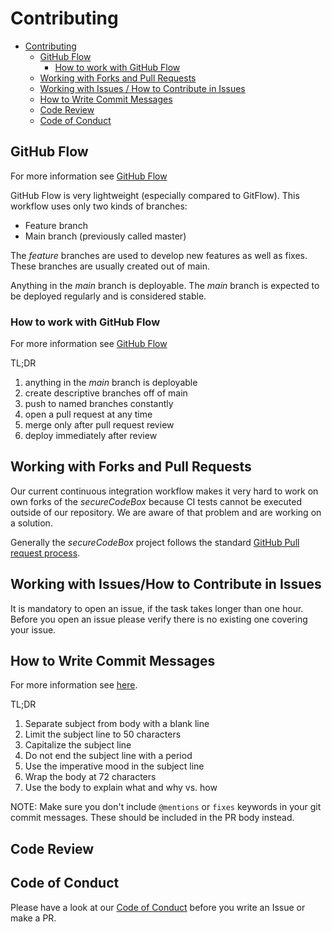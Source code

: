 # Contributing

- [Contributing](#contributing)
  - [GitHub Flow](#github-flow)
    - [How to work with GitHub Flow](#how-to-work-with-github-flow)
  - [Working with Forks and Pull Requests](#working-with-forks-and-pull-requests)
  - [Working with Issues / How to Contribute in Issues](#working-with-issues--how-to-contribute-in-issues)
  - [How to Write Commit Messages](#how-to-write-commit-messages)
  - [Code Review](#code-review)
  - [Code of Conduct](#code-of-conduct)

## GitHub Flow

For more information see [GitHub Flow](https://githubflow.github.io/)

GitHub Flow is very lightweight (especially compared to GitFlow).
This workflow uses only two kinds of branches:

- Feature branch
- Main branch (previously called master)

The _feature_ branches are used to develop new features as well as fixes.
These branches are usually created out of main.

Anything in the _main_ branch is deployable.
The _main_ branch is expected to be deployed regularly and is considered stable.

### How to work with GitHub Flow

For more information see [GitHub Flow](https://githubflow.github.io/)

TL;DR

1. anything in the _main_ branch is deployable
2. create descriptive branches off of main
3. push to named branches constantly
4. open a pull request at any time
5. merge only after pull request review
6. deploy immediately after review

## Working with Forks and Pull Requests

Our current continuous integration workflow makes it very hard to work on own forks of the _secureCodeBox_ because CI tests cannot be executed outside of our repository. We are aware of that problem and are working on a solution.

Generally the _secureCodeBox_ project follows the standard [GitHub Pull request process](https://docs.github.com/en/github/collaborating-with-issues-and-pull-requests/about-pull-requests).

## Working with Issues/How to Contribute in Issues

It is mandatory to open an issue, if the task takes longer than one hour.
Before you open an issue please verify there is no existing one covering your issue.

## How to Write Commit Messages

For more information see [here](https://chris.beams.io/posts/git-commit/).

TL;DR

1. Separate subject from body with a blank line
2. Limit the subject line to 50 characters
3. Capitalize the subject line
4. Do not end the subject line with a period
5. Use the imperative mood in the subject line
6. Wrap the body at 72 characters
7. Use the body to explain what and why vs. how

NOTE: Make sure you don't include `@mentions` or `fixes` keywords in your git commit messages. These should be included in the PR body instead.

## Code Review

## Code of Conduct

Please have a look at our [Code of Conduct](./CODE_OF_CONDUCT.md) before you write an Issue or make a PR.


